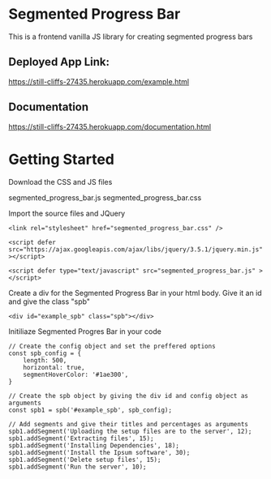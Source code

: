 # Segmented Progress Bar
This is a frontend vanilla JS library for creating segmented progress bars

## Deployed App Link: 
https://still-cliffs-27435.herokuapp.com/example.html

## Documentation
https://still-cliffs-27435.herokuapp.com/documentation.html


# Getting Started
Download the CSS and JS files

segmented_progress_bar.js
segmented_progress_bar.css

Import the source files and JQuery

```
<link rel="stylesheet" href="segmented_progress_bar.css" />

<script defer src="https://ajax.googleapis.com/ajax/libs/jquery/3.5.1/jquery.min.js" ></script>

<script defer type="text/javascript" src="segmented_progress_bar.js" ></script>
```

Create a div for the Segmented Progress Bar in your html body. Give it an id and give the class "spb"

```
<div id="example_spb" class="spb"></div>
```

Initiliaze Segmented Progres Bar in your code

```
// Create the config object and set the preffered options
const spb_config = {
    length: 500,
    horizontal: true,
    segmentHoverColor: '#1ae300',
}

// Create the spb object by giving the div id and config object as arguments
const spb1 = spb('#example_spb', spb_config);

// Add segments and give their titles and percentages as arguments
spb1.addSegment('Uploading the setup files are to the server', 12);
spb1.addSegment('Extracting files', 15);
spb1.addSegment('Installing Dependencies', 18);
spb1.addSegment('Install the Ipsum software', 30);
spb1.addSegment('Delete setup files', 15);
spb1.addSegment('Run the server', 10);
```
